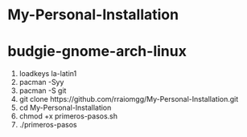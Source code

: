 # My-Personal-Installation
<h1>budgie-gnome-arch-linux</h1>
<ol>
  <li>loadkeys la-latin1</li>
  <li>pacman -Syy</li>
  <li>pacman -S git</li>
  <li>git clone https://github.com/rraiomgg/My-Personal-Installation.git</li>
  <li>cd My-Personal-Installation</li>
  <li>chmod +x primeros-pasos.sh</li>
  <li>./primeros-pasos</li>
</ol>
